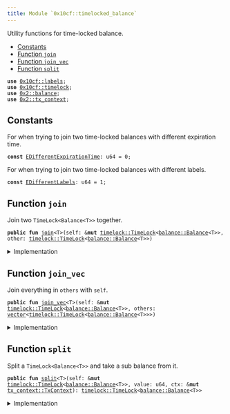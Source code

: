 ```yaml
---
title: Module `0x10cf::timelocked_balance`
---
```


Utility functions for time-locked balance.


-  [Constants](#@Constants_0)
-  [Function `join`](#0x10cf_timelocked_balance_join)
-  [Function `join_vec`](#0x10cf_timelocked_balance_join_vec)
-  [Function `split`](#0x10cf_timelocked_balance_split)


<pre><code><b>use</b> <a href="labels.md#0x10cf_labels">0x10cf::labels</a>;
<b>use</b> <a href="timelock.md#0x10cf_timelock">0x10cf::timelock</a>;
<b>use</b> <a href="../sui-framework/balance.md#0x2_balance">0x2::balance</a>;
<b>use</b> <a href="../sui-framework/tx_context.md#0x2_tx_context">0x2::tx_context</a>;
</code></pre>



<a name="@Constants_0"></a>

## Constants


<a name="0x10cf_timelocked_balance_EDifferentExpirationTime"></a>

For when trying to join two time-locked balances with different expiration time.


<pre><code><b>const</b> <a href="timelocked_balance.md#0x10cf_timelocked_balance_EDifferentExpirationTime">EDifferentExpirationTime</a>: u64 = 0;
</code></pre>



<a name="0x10cf_timelocked_balance_EDifferentLabels"></a>

For when trying to join two time-locked balances with different labels.


<pre><code><b>const</b> <a href="timelocked_balance.md#0x10cf_timelocked_balance_EDifferentLabels">EDifferentLabels</a>: u64 = 1;
</code></pre>



<a name="0x10cf_timelocked_balance_join"></a>

## Function `join`

Join two <code>TimeLock&lt;Balance&lt;T&gt;&gt;</code> together.


<pre><code><b>public</b> <b>fun</b> <a href="timelocked_balance.md#0x10cf_timelocked_balance_join">join</a>&lt;T&gt;(self: &<b>mut</b> <a href="timelock.md#0x10cf_timelock_TimeLock">timelock::TimeLock</a>&lt;<a href="../sui-framework/balance.md#0x2_balance_Balance">balance::Balance</a>&lt;T&gt;&gt;, other: <a href="timelock.md#0x10cf_timelock_TimeLock">timelock::TimeLock</a>&lt;<a href="../sui-framework/balance.md#0x2_balance_Balance">balance::Balance</a>&lt;T&gt;&gt;)
</code></pre>



<details>
<summary>Implementation</summary>


<pre><code><b>public</b> <b>fun</b> <a href="timelocked_balance.md#0x10cf_timelocked_balance_join">join</a>&lt;T&gt;(self: &<b>mut</b> TimeLock&lt;Balance&lt;T&gt;&gt;, other: TimeLock&lt;Balance&lt;T&gt;&gt;) {
    // Check the preconditions.
    <b>assert</b>!(self.expiration_timestamp_ms() == other.expiration_timestamp_ms(), <a href="timelocked_balance.md#0x10cf_timelocked_balance_EDifferentExpirationTime">EDifferentExpirationTime</a>);
    <b>assert</b>!(self.<a href="labels.md#0x10cf_labels">labels</a>() == other.<a href="labels.md#0x10cf_labels">labels</a>(), <a href="timelocked_balance.md#0x10cf_timelocked_balance_EDifferentLabels">EDifferentLabels</a>);

    // Unpack the time-locked <a href="../sui-framework/balance.md#0x2_balance">balance</a>.
    <b>let</b> (value, _, <a href="labels.md#0x10cf_labels">labels</a>) = <a href="timelock.md#0x10cf_timelock_unpack">timelock::unpack</a>(other);

    // Destroy the <a href="labels.md#0x10cf_labels">labels</a>.
    <a href="labels.md#0x10cf_labels_destroy">labels::destroy</a>(<a href="labels.md#0x10cf_labels">labels</a>);

    // Join the balances.
    self.locked_mut().<a href="timelocked_balance.md#0x10cf_timelocked_balance_join">join</a>(value);
}
</code></pre>



</details>

<a name="0x10cf_timelocked_balance_join_vec"></a>

## Function `join_vec`

Join everything in <code>others</code> with <code>self</code>.


<pre><code><b>public</b> <b>fun</b> <a href="timelocked_balance.md#0x10cf_timelocked_balance_join_vec">join_vec</a>&lt;T&gt;(self: &<b>mut</b> <a href="timelock.md#0x10cf_timelock_TimeLock">timelock::TimeLock</a>&lt;<a href="../sui-framework/balance.md#0x2_balance_Balance">balance::Balance</a>&lt;T&gt;&gt;, others: <a href="../move-stdlib/vector.md#0x1_vector">vector</a>&lt;<a href="timelock.md#0x10cf_timelock_TimeLock">timelock::TimeLock</a>&lt;<a href="../sui-framework/balance.md#0x2_balance_Balance">balance::Balance</a>&lt;T&gt;&gt;&gt;)
</code></pre>



<details>
<summary>Implementation</summary>


<pre><code><b>public</b> <b>fun</b> <a href="timelocked_balance.md#0x10cf_timelocked_balance_join_vec">join_vec</a>&lt;T&gt;(self: &<b>mut</b> TimeLock&lt;Balance&lt;T&gt;&gt;, <b>mut</b> others: <a href="../move-stdlib/vector.md#0x1_vector">vector</a>&lt;TimeLock&lt;Balance&lt;T&gt;&gt;&gt;) {
    // Create useful variables.
    <b>let</b> (<b>mut</b> i, len) = (0, others.length());

    // Join all the balances.
    <b>while</b> (i &lt; len) {
        <b>let</b> other = others.pop_back();
        <a href="timelocked_balance.md#0x10cf_timelocked_balance_join">Self::join</a>(self, other);
        i = i + 1
    };

    // Destroy the empty <a href="../move-stdlib/vector.md#0x1_vector">vector</a>.
    <a href="../move-stdlib/vector.md#0x1_vector_destroy_empty">vector::destroy_empty</a>(others)
}
</code></pre>



</details>

<a name="0x10cf_timelocked_balance_split"></a>

## Function `split`

Split a <code>TimeLock&lt;Balance&lt;T&gt;&gt;</code> and take a sub balance from it.


<pre><code><b>public</b> <b>fun</b> <a href="timelocked_balance.md#0x10cf_timelocked_balance_split">split</a>&lt;T&gt;(self: &<b>mut</b> <a href="timelock.md#0x10cf_timelock_TimeLock">timelock::TimeLock</a>&lt;<a href="../sui-framework/balance.md#0x2_balance_Balance">balance::Balance</a>&lt;T&gt;&gt;, value: u64, ctx: &<b>mut</b> <a href="../sui-framework/tx_context.md#0x2_tx_context_TxContext">tx_context::TxContext</a>): <a href="timelock.md#0x10cf_timelock_TimeLock">timelock::TimeLock</a>&lt;<a href="../sui-framework/balance.md#0x2_balance_Balance">balance::Balance</a>&lt;T&gt;&gt;
</code></pre>



<details>
<summary>Implementation</summary>


<pre><code><b>public</b> <b>fun</b> <a href="timelocked_balance.md#0x10cf_timelocked_balance_split">split</a>&lt;T&gt;(self: &<b>mut</b> TimeLock&lt;Balance&lt;T&gt;&gt;, value: u64, ctx: &<b>mut</b> TxContext): TimeLock&lt;Balance&lt;T&gt;&gt; {
    // Split the locked <a href="../sui-framework/balance.md#0x2_balance">balance</a>.
    <b>let</b> value = self.locked_mut().<a href="timelocked_balance.md#0x10cf_timelocked_balance_split">split</a>(value);

    // Pack the splitted <a href="../sui-framework/balance.md#0x2_balance">balance</a> into a <a href="timelock.md#0x10cf_timelock">timelock</a>.
    <a href="timelock.md#0x10cf_timelock_pack">timelock::pack</a>(value, self.expiration_timestamp_ms(), self.<a href="labels.md#0x10cf_labels">labels</a>().clone(), ctx)
}
</code></pre>



</details>
